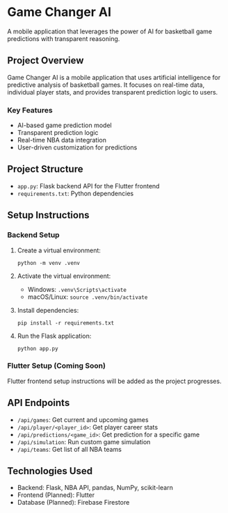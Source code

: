 # Game Changer AI

A mobile application that leverages the power of AI for basketball game predictions with transparent reasoning.

## Project Overview

Game Changer AI is a mobile application that uses artificial intelligence for predictive analysis of basketball games. It focuses on real-time data, individual player stats, and provides transparent prediction logic to users.

### Key Features

- AI-based game prediction model
- Transparent prediction logic
- Real-time NBA data integration
- User-driven customization for predictions

## Project Structure

- `app.py`: Flask backend API for the Flutter frontend
- `requirements.txt`: Python dependencies

## Setup Instructions

### Backend Setup

1. Create a virtual environment:
   ```
   python -m venv .venv
   ```

2. Activate the virtual environment:
   - Windows: `.venv\Scripts\activate`
   - macOS/Linux: `source .venv/bin/activate`

3. Install dependencies:
   ```
   pip install -r requirements.txt
   ```

4. Run the Flask application:
   ```
   python app.py
   ```

### Flutter Setup (Coming Soon)

Flutter frontend setup instructions will be added as the project progresses.

## API Endpoints

- `/api/games`: Get current and upcoming games
- `/api/player/<player_id>`: Get player career stats
- `/api/predictions/<game_id>`: Get prediction for a specific game
- `/api/simulation`: Run custom game simulation
- `/api/teams`: Get list of all NBA teams

## Technologies Used

- Backend: Flask, NBA API, pandas, NumPy, scikit-learn
- Frontend (Planned): Flutter
- Database (Planned): Firebase Firestore
